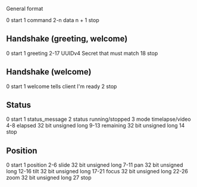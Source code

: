 General format

0		start
1		command
2-n 	data
n + 1	stop



Handshake (greeting, welcome)
-----------------------------------------------------------
0		start
1		greeting
2-17	UUIDv4					Secret that must match
18		stop


Handshake (welcome)
-----------------------------------------------------------
0		start
1		welcome					tells client I'm ready
2		stop


Status
-----------------------------------------------------------
0		start
1		status_message
2		status 					running/stopped
3		mode 					timelapse/video
4-8		elapsed					32 bit unsigned long
9-13	remaining				32 bit unsigned long
14		stop


Position
-----------------------------------------------------------
0		start
1		position
2-6		slide					32 bit unsigned long
7-11	pan						32 bit unsigned long
12-16	tilt 					32 bit unsigned long
17-21	focus 					32 bit unsigned long
22-26	zoom					32 bit unsigned long
27		stop
